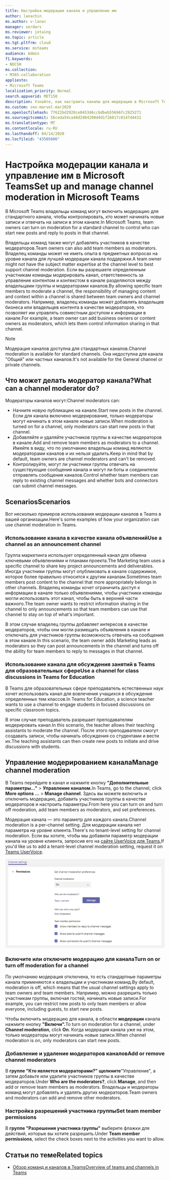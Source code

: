 ```yaml
---
title: Настройка модерации канала и управление им
author: lanachin
ms.author: v-lanac
manager: serdars
ms.reviewer: jotaing
ms.topic: article
ms.tgt.pltfrm: cloud
ms.service: msteams
audience: Admin
f1.keywords:
- NOCSH
ms.collection:
- M365-collaboration
appliesto:
- Microsoft Teams
localization_priority: Normal
search.appverid: MET150
description: Узнайте, как настроить каналы для модерации в Microsoft Teams, а также как добавить участников команды в качестве модераторов каналов.
ms.custom: seo-marvel-mar2020
ms.openlocfilehash: 77622bd2920ce0453d6ccbdbeb55696fc2925271
ms.sourcegitcommit: 56ceda54ca48d2984298d4d1f26017c0147d4431
ms.translationtype: MT
ms.contentlocale: ru-RU
ms.lasthandoff: 04/14/2020
ms.locfileid: "43505606"
---
```

# <a name="set-up-and-manage-channel-moderation-in-microsoft-teams"></a><span data-ttu-id="826f6-103">Настройка модерации канала и управление им в Microsoft Teams</span><span class="sxs-lookup"><span data-stu-id="826f6-103">Set up and manage channel moderation in Microsoft Teams</span></span>

<span data-ttu-id="826f6-104">В Microsoft Teams владельцы команд могут включить модерацию для стандартного канала, чтобы контролировать, кто может начинать новые записи и отвечать на записи в этом канале.</span><span class="sxs-lookup"><span data-stu-id="826f6-104">In Microsoft Teams, team owners can turn on moderation for a standard channel to control who can start new posts and reply to posts in that channel.</span></span>

<span data-ttu-id="826f6-105">Владельцы команд также могут добавлять участников в качестве модераторов.</span><span class="sxs-lookup"><span data-stu-id="826f6-105">Team owners can also add team members as moderators.</span></span> <span data-ttu-id="826f6-106">Владелец команды может не иметь опыта в предметных вопросах на уровне канала для лучшей модерации канала поддержки.</span><span class="sxs-lookup"><span data-stu-id="826f6-106">A team owner might not have the subject matter expertise at the channel level to best support channel moderation.</span></span> <span data-ttu-id="826f6-107">Если вы разрешаете определенным участникам команды модерировать канал, ответственность за управление контентом и контекстом в канале разделяются между владельцами группы и модераторами каналов.</span><span class="sxs-lookup"><span data-stu-id="826f6-107">By allowing specific team members to moderate a channel, the responsibility of managing content and context within a channel is shared between team owners and channel moderators.</span></span> <span data-ttu-id="826f6-108">Например, владелец команды может добавлять владельцев бизнеса или владельцев контента в качестве модераторов, что позволяет им управлять совместным доступом к информации в канале.</span><span class="sxs-lookup"><span data-stu-id="826f6-108">For example, a team owner can add business owners or content owners as moderators, which lets them control information sharing in that channel.</span></span>

> [!NOTE]
> <span data-ttu-id="826f6-109">Модерация каналов доступна для стандартных каналов.</span><span class="sxs-lookup"><span data-stu-id="826f6-109">Channel moderation is available for standard channels.</span></span> <span data-ttu-id="826f6-110">Она недоступна для канала "Общий" или частных каналов.</span><span class="sxs-lookup"><span data-stu-id="826f6-110">It's not available for the General channel or private channels.</span></span>

## <a name="what-can-a-channel-moderator-do"></a><span data-ttu-id="826f6-111">Что может делать модератор канала?</span><span class="sxs-lookup"><span data-stu-id="826f6-111">What can a channel moderator do?</span></span>

<span data-ttu-id="826f6-112">Модераторы каналов могут:</span><span class="sxs-lookup"><span data-stu-id="826f6-112">Channel moderators can:</span></span>

- <span data-ttu-id="826f6-113">Начните новую публикацию на канале.</span><span class="sxs-lookup"><span data-stu-id="826f6-113">Start new posts in the channel.</span></span> <span data-ttu-id="826f6-114">Если для канала включено модерирование, только модераторы могут начинать в этом канале новые записи.</span><span class="sxs-lookup"><span data-stu-id="826f6-114">When moderation is turned on for a channel, only moderators can start new posts in that channel.</span></span>
- <span data-ttu-id="826f6-115">Добавляйте и удаляйте участников группы в качестве модераторов в канале.</span><span class="sxs-lookup"><span data-stu-id="826f6-115">Add and remove team members as moderators to a channel.</span></span> <span data-ttu-id="826f6-116">Имейте в виду, что по умолчанию владельцы команд являются модераторами каналов и их нельзя удалить.</span><span class="sxs-lookup"><span data-stu-id="826f6-116">Keep in mind that by default, team owners are channel moderators and can't be removed.</span></span>
- <span data-ttu-id="826f6-117">Контролируйте, могут ли участники группы отвечать на существующие сообщения канала и могут ли боты и соединители отправлять сообщения каналов.</span><span class="sxs-lookup"><span data-stu-id="826f6-117">Control whether team members can reply to existing channel messages and whether bots and connectors can submit channel messages.</span></span>

## <a name="scenarios"></a><span data-ttu-id="826f6-118">Scenarios</span><span class="sxs-lookup"><span data-stu-id="826f6-118">Scenarios</span></span>

<span data-ttu-id="826f6-119">Вот несколько примеров использования модерации каналов в Teams в вашей организации.</span><span class="sxs-lookup"><span data-stu-id="826f6-119">Here's some examples of how your organization can use channel moderation in Teams.</span></span>

### <a name="use-a-channel-as-an-announcement-channel"></a><span data-ttu-id="826f6-120">Использование канала в качестве канала объявлений</span><span class="sxs-lookup"><span data-stu-id="826f6-120">Use a channel as an announcement channel</span></span>

<span data-ttu-id="826f6-121">Группа маркетинга использует определенный канал для обмена ключевыми объявлениями и планами проекта.</span><span class="sxs-lookup"><span data-stu-id="826f6-121">The Marketing team uses a specific channel to share key project announcements and deliverables.</span></span> <span data-ttu-id="826f6-122">Иногда участники группы могут опубликовать в канале содержимое, которое более правильно относится к другим каналам.</span><span class="sxs-lookup"><span data-stu-id="826f6-122">Sometimes team members post content to the channel that more appropriately belongs in other channels.</span></span> <span data-ttu-id="826f6-123">Владелец команды хочет ограничить доступ к информации в канале только объявлениями, чтобы участники команды могли использовать этот канал, чтобы быть в верхней части важного.</span><span class="sxs-lookup"><span data-stu-id="826f6-123">The team owner wants to restrict information sharing in the channel to only announcements so that team members can use that channel to stay on top of what's important.</span></span>

<span data-ttu-id="826f6-124">В этом случае владелец группы добавляет интересов в качестве модераторов, чтобы они могли размещать объявления в канале и отключать для участников группы возможность отвечать на сообщения в этом канале.</span><span class="sxs-lookup"><span data-stu-id="826f6-124">In this scenario, the team owner adds Marketing leads as moderators so they can post announcements in the channel and turns off the ability for team members to reply to messages in that channel.</span></span>

### <a name="use-a-channel-for-class-discussions-in-teams-for-education"></a><span data-ttu-id="826f6-125">Использование канала для обсуждения занятий в Teams для образовательных сфере</span><span class="sxs-lookup"><span data-stu-id="826f6-125">Use a channel for class discussions in Teams for Education</span></span>

<span data-ttu-id="826f6-126">В Teams для образовательных сфере преподаватель естественных наук хочет использовать канал для вовлечения учащихся в обсуждения определенных тем классов.</span><span class="sxs-lookup"><span data-stu-id="826f6-126">In Teams for Education, a science teacher wants to use a channel to engage students in focused discussions on specific classroom topics.</span></span>

<span data-ttu-id="826f6-127">В этом случае преподаватель разрешает преподавателям модерировать канал.</span><span class="sxs-lookup"><span data-stu-id="826f6-127">In this scenario, the teacher allows their teaching assistants to moderate the channel.</span></span> <span data-ttu-id="826f6-128">После этого преподаватели смогут создавать записи, чтобы начинать обсуждения со студентами и вести их.</span><span class="sxs-lookup"><span data-stu-id="826f6-128">The teaching assistants can then create new posts to initiate and drive discussions with students.</span></span>

## <a name="manage-channel-moderation"></a><span data-ttu-id="826f6-129">Управление модерированием канала</span><span class="sxs-lookup"><span data-stu-id="826f6-129">Manage channel moderation</span></span>

<span data-ttu-id="826f6-130">В Teams перейдите в канал и нажмите кнопку **"Дополнительные параметры..."**  >  **Управление каналом.**</span><span class="sxs-lookup"><span data-stu-id="826f6-130">In Teams, go to the channel, click **More options ...** > **Manage channel**.</span></span> <span data-ttu-id="826f6-131">Здесь вы можете включить и отключить модерацию, добавить участников группы в качестве модераторов и настроить параметры.</span><span class="sxs-lookup"><span data-stu-id="826f6-131">From here you can turn on and turn off moderation, add team members as moderators, and set preferences.</span></span>

<span data-ttu-id="826f6-132">Модерация канала — это параметр для каждого канала.</span><span class="sxs-lookup"><span data-stu-id="826f6-132">Channel moderation is a per-channel setting.</span></span> <span data-ttu-id="826f6-133">Для модерации канала нет параметра на уровне клиента.</span><span class="sxs-lookup"><span data-stu-id="826f6-133">There's no tenant-level setting for channel moderation.</span></span> <span data-ttu-id="826f6-134">Если вы хотите, чтобы мы добавили параметр модерации канала на уровне клиента, запросив его на [сайте UserVoice для Teams.](https://microsoftteams.uservoice.com/)</span><span class="sxs-lookup"><span data-stu-id="826f6-134">If you'd like us to add a tenant-level channel moderation setting, request it on [Teams UserVoice](https://microsoftteams.uservoice.com/).</span></span>

![manage-channel-moderation-in-teams-preferences.png](media/manage-channel-moderation-in-teams-preferences.png)

### <a name="turn-on-or-turn-off-moderation-for-a-channel"></a><span data-ttu-id="826f6-136">Включите или отключите модерацию для канала</span><span class="sxs-lookup"><span data-stu-id="826f6-136">Turn on or turn off moderation for a channel</span></span>

<span data-ttu-id="826f6-137">По умолчанию модерация отключена, то есть стандартные параметры канала применяются к владельцам и участникам команд.</span><span class="sxs-lookup"><span data-stu-id="826f6-137">By default, moderation is off, which means that the usual channel settings apply to team owners and team members.</span></span> <span data-ttu-id="826f6-138">Например, можно разрешить только участникам группы, включая гостей, начинать новые записи.</span><span class="sxs-lookup"><span data-stu-id="826f6-138">For example, you can restrict new posts to only team members or allow everyone, including guests, to start new posts.</span></span>

<span data-ttu-id="826f6-139">Чтобы включить модерацию для канала, в области **модерации** канала нажмите кнопку **"Включи".**</span><span class="sxs-lookup"><span data-stu-id="826f6-139">To turn on moderation for a channel, under **Channel moderation**, click **On**.</span></span> <span data-ttu-id="826f6-140">Когда модерация канала уже на этом, только модераторы могут начинать новые записи.</span><span class="sxs-lookup"><span data-stu-id="826f6-140">When channel moderation is on, only moderators can start new posts.</span></span> 

### <a name="add-or-remove-channel-moderators"></a><span data-ttu-id="826f6-141">Добавление и удаление модераторов каналов</span><span class="sxs-lookup"><span data-stu-id="826f6-141">Add or remove channel moderators</span></span>

<span data-ttu-id="826f6-142">В **группе "Кто является модераторами?"** **щелкните**"Управление", а затем добавьте или удалите участников группы в качестве модераторов.</span><span class="sxs-lookup"><span data-stu-id="826f6-142">Under **Who are the moderators?**, click **Manage**, and then add or remove team members as moderators.</span></span> <span data-ttu-id="826f6-143">Владельцы и модераторы команд могут добавлять и удалять других модераторов.</span><span class="sxs-lookup"><span data-stu-id="826f6-143">Team owners and moderators can add and remove other moderators.</span></span>  

### <a name="set-team-member-permissions"></a><span data-ttu-id="826f6-144">Настройка разрешений участника группы</span><span class="sxs-lookup"><span data-stu-id="826f6-144">Set team member permissions</span></span>

<span data-ttu-id="826f6-145">В **группе "Разрешения участника группы"** выберите флажки для действий, которые вы хотите разрешить.</span><span class="sxs-lookup"><span data-stu-id="826f6-145">Under **Team member permissions**, select the check boxes next to the activities  you want to allow.</span></span>

## <a name="related-topics"></a><span data-ttu-id="826f6-146">Статьи по теме</span><span class="sxs-lookup"><span data-stu-id="826f6-146">Related topics</span></span>

- [<span data-ttu-id="826f6-147">Обзор команд и каналов в Teams</span><span class="sxs-lookup"><span data-stu-id="826f6-147">Overview of teams and channels in Teams</span></span>](teams-channels-overview.md)

